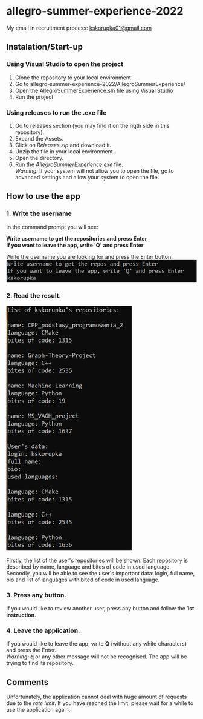 # allegro-summer-experience-2022
My email in recruitment process: kskorupka01@gmail.com
## Instalation/Start-up
### Using Visual Studio to open the project
1. Clone the repository to your local environment
2. Go to allegro-summer-experience-2022/AllegroSummerExperience/
3. Open the AllegroSummerExperience.sln file using Visual Studio
4. Run the project  
### Using releases to run the .exe file
1. Go to releases section (you may find it on the rigth side in this repository).
2. Expand the Assets.
3. Click on *Releases.zip* and download it.
4. Unzip the file in your local environment.
5. Open the directory.
6. Run the *AllegroSummerExperience.exe* file.  
*Warning:* If your system will not allow you to open the file, go to advanced settings and allow your system to open the file.

## How to use the app
### 1. Write the username
In the command prompt you will see:  
  
**Write username to get the repositories and press Enter  
If you want to leave the app, write 'Q' and press Enter**  
  
Write the username you are looking for and press the Enter button.  
![](readme_pictures/1.png)  
### 2. Read the result.
![](readme_pictures/2.png)  

Firstly, the list of the user's repositories will be shown. Each repository is described by name, language and bites of code in used language.  
Secondly, you will be able to see the user's important data: login, full name, bio and list of languages with bited of code in used language.  

### 3. Press any button.
If you would like to review another user, press any button and follow the **1st instruction**.

### 4. Leave the application.
If you would like to leave the app, write **Q** (without any white characters) and press the Enter.  
_Warning:_ **q** or any other message will not be recognised. The app will be trying to find its repository.  

## Comments
Unfortunately, the application cannot deal with huge amount of requests due to the *rate limit*. If you have reached the limit, please wait for a while to use the application again.
